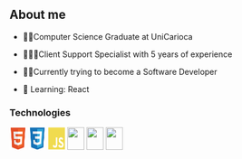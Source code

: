 ## About me
- 👨‍🎓Computer Science Graduate at UniCarioca
- 👨‍💼📞Client Support Specialist with 5 years of experience
- 👨‍💻Currently trying to become a Software Developer

- 🌱 Learning: React

### Technologies
<div style="display:inline-block">
  <img align="center" width="30" height="40" src="https://raw.githubusercontent.com/devicons/devicon/master/icons/html5/html5-original.svg"/>
  <img align="center" width="30" height="40" src="https://raw.githubusercontent.com/devicons/devicon/master/icons/css3/css3-original.svg"/>
  <img align="center" width="30" height="40" src="https://raw.githubusercontent.com/devicons/devicon/master/icons/javascript/javascript-plain.svg"/>
  <img align="center" width="30" height="40" src="https://cdn.jsdelivr.net/gh/devicons/devicon@latest/icons/php/php-original.svg"/>
  <img align="center" width="30" height="40" src="https://cdn.jsdelivr.net/gh/devicons/devicon@latest/icons/mysql/mysql-original-wordmark.svg"/>
  <img align="center" width="30" height="40" src="https://cdn.jsdelivr.net/gh/devicons/devicon@latest/icons/python/python-original-wordmark.svg"/>
</div>
